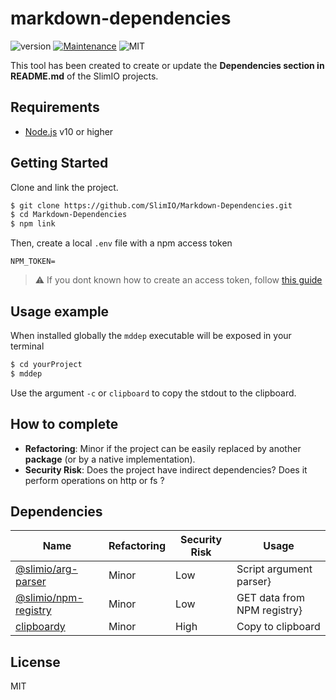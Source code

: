 # markdown-dependencies
![version](https://img.shields.io/badge/version-0.1.0-blue.svg)
[![Maintenance](https://img.shields.io/badge/Maintained%3F-yes-green.svg)](https://github.com/SlimIO/is/commit-activity)
![MIT](https://img.shields.io/github/license/mashape/apistatus.svg)

This tool has been created to create or update the **Dependencies section in README.md** of the SlimIO projects.

## Requirements
- [Node.js](https://nodejs.org/en/) v10 or higher

## Getting Started

Clone and link the project.

```bash
$ git clone https://github.com/SlimIO/Markdown-Dependencies.git
$ cd Markdown-Dependencies
$ npm link
```

Then, create a local `.env` file with a npm access token
```
NPM_TOKEN=
```

> ⚠️ If you dont known how to create an access token, follow [this guide](https://docs.npmjs.com/creating-and-viewing-authentication-tokens)

## Usage example
When installed globally the `mddep` executable will be exposed in your terminal

```bash
$ cd yourProject
$ mddep
```

Use the argument `-c` or `clipboard` to copy the stdout to the clipboard.

## How to complete
- **Refactoring**: Minor if the project can be easily replaced by another **package** (or by a native implementation).
- **Security Risk**: Does the project have indirect dependencies? Does it perform operations on http or fs ?

## Dependencies

|Name|Refactoring|Security Risk|Usage|
|---|---|---|---|
|[@slimio/arg-parser](https://github.com/SlimIO/Arg-parser)|Minor|Low|Script argument parser}|
|[@slimio/npm-registry](https://github.com/SlimIO/Npm-registry)|Minor|Low|GET data from NPM registry}|
|[clipboardy](https://github.com/sindresorhus/clipboardy#readme)|Minor|High|Copy to clipboard|

## License
MIT
